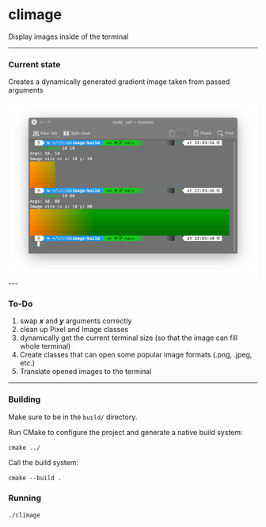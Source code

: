 # climage
Display images inside of the terminal

---

### Current state
Creates a dynamically generated gradient image taken from passed arguments

<img src="screenshots/5f8aa78.png" alt="running_screenshot">
---

### To-Do
1. swap **_x_** and **_y_** arguments correctly
2. clean up Pixel and Image classes
3. dynamically get the current terminal size (so that the image can fill whole terminal)
4. Create classes that can open some popular image formats (.png, .jpeg, etc.)
5. Translate opened images to the terminal

---

### Building
Make sure to be in the `build/` directory.

Run CMake to configure the project and generate a native build system:

    cmake ../

Call the build system:

    cmake --build .

### Running
    ./climage
